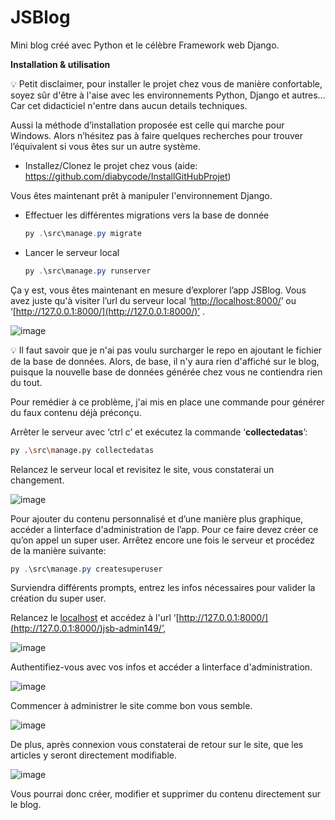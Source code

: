 # JSBlog

Mini blog créé avec Python et le célèbre Framework web Django.

**Installation & utilisation**


<aside>
💡 Petit disclaimer, 
pour installer le projet chez vous de manière confortable, soyez sûr d'être à l'aise avec les environnements Python, Django et autres… Car cet didacticiel n'entre dans aucun details techniques.

Aussi la méthode d’installation proposée est celle qui marche pour Windows. Alors n’hésitez pas à faire quelques recherches pour trouver l’équivalent si vous êtes sur un autre système.

</aside>


- Installez/Clonez le projet chez vous (aide: https://github.com/diabycode/InstallGitHubProjet)
    

Vous êtes maintenant prêt à manipuler l'environnement Django.

- Effectuer les différentes migrations vers la base de donnée
    
    ```powershell
    py .\src\manage.py migrate
    ```
    
- Lancer le serveur local
    
    ```powershell
    py .\src\manage.py runserver
    ```
    

Ça y est, vous êtes maintenant en mesure d’explorer l’app JSBlog. Vous avez juste qu'à visiter l’url du serveur local ‘[http://localhost:8000/](http://localhost:8000/)’ ou ‘[http://127.0.0.1:8000/](http://127.0.0.1:8000/)’ .

![image](https://user-images.githubusercontent.com/97140632/215323377-4b9140f6-2456-4fe6-a3bb-a7f076fbd6d0.png)

<aside>
💡 Il faut savoir que je n'ai pas voulu surcharger le repo en ajoutant le fichier de la base de données. Alors, de base, il n'y aura rien d'affiché sur le blog, puisque la nouvelle base de données générée chez vous ne contiendra rien du tout.

Pour remédier à ce problème, j'ai mis en place une commande pour générer du faux contenu déjà préconçu.

</aside>

Arrêter le serveur avec ‘ctrl c’ et exécutez la commande ‘**collectedatas**’:

```bash
py .\src\manage.py collectedatas
```

Relancez le serveur local et revisitez le site, vous constaterai un changement.  

![image](https://user-images.githubusercontent.com/97140632/215323442-6e3c826f-4347-4095-a8e7-1ae1b31e1e3f.png)

Pour ajouter du contenu personnalisé et d’une manière plus graphique, accéder a linterface d'administration de l’app. Pour ce faire devez créer ce qu’on appel un super user. Arrêtez encore une fois le serveur et procédez de la manière suivante:

```powershell
py .\src\manage.py createsuperuser
```

Surviendra différents prompts, entrez les infos nécessaires pour valider la création du super user. 

Relancez le [localhost](http://localhost) et accédez à l'url ‘[http://127.0.0.1:8000/](http://127.0.0.1:8000/)jsb-admin149/’, 

![image](https://user-images.githubusercontent.com/97140632/215323463-e94c74b9-f875-4bdf-be7c-2bab410375d4.png)

Authentifiez-vous avec vos infos et accéder a linterface d'administration.

![image](https://user-images.githubusercontent.com/97140632/215323483-e4c1f1aa-7594-46b2-b91c-8842a7e366a7.png)

Commencer à administrer le site comme bon vous semble.

![image](https://user-images.githubusercontent.com/97140632/215323502-702db25f-6327-481f-a6a8-06224f65a5cc.png)

De plus, après connexion vous constaterai de retour sur le site, que les articles y seront directement modifiable.

![image](https://user-images.githubusercontent.com/97140632/215323515-28868581-7f5d-44fc-a2d7-4efb741f4c0f.png)

Vous pourrai donc créer, modifier et supprimer du contenu directement sur le blog.
